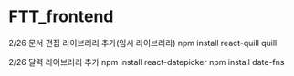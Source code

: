 # FTT_frontend
2/26 문서 편집 라이브러리 추가(임시 라이브러리)
npm install react-quill quill

2/26 달력 라이브러리 추가
npm install react-datepicker
npm install date-fns    
